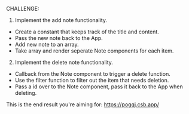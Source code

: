 CHALLENGE:
1. Implement the add note functionality.
* Create a constant that keeps track of the title and content.
* Pass the new note back to the App.
* Add new note to an array.
* Take array and render seperate Note components for each item.

2. Implement the delete note functionality.
* Callback from the Note component to trigger a delete function.
* Use the filter function to filter out the item that needs deletion.
* Pass a id over to the Note component, pass it back to the App when deleting.

This is the end result you're aiming for:
https://pogqj.csb.app/